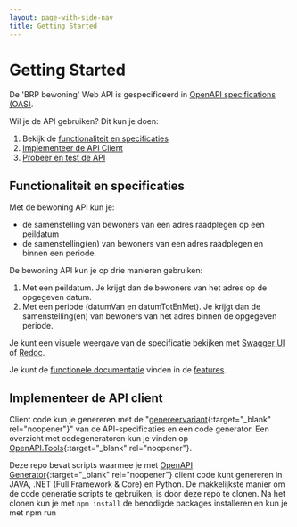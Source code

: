 ```yaml
---
layout: page-with-side-nav
title: Getting Started
---
```

# Getting Started

De 'BRP bewoning' Web API is gespecificeerd in [OpenAPI specifications (OAS)](https://swagger.io/specification/).

Wil je de API gebruiken? Dit kun je doen:

1. Bekijk de [functionaliteit en specificaties](#functionaliteit-en-specificaties)
2. [Implementeer de API Client](#implementeer-de-api-client)
3. [Probeer en test de API](#probeer-en-test-de-api)

## Functionaliteit en specificaties
Met de bewoning API kun je:
* de samenstelling van bewoners van een adres raadplegen op een peildatum 
* de samenstelling(en) van bewoners van een adres raadplegen en binnen een periode.

De bewoning API kun je op drie manieren gebruiken:
1. Met een peildatum. Je krijgt dan de bewoners van het adres op de opgegeven datum.
2. Met een periode (datumVan en datumTotEnMet). Je krijgt dan de samenstelling(en) van bewoners van het adres binnen de opgegeven periode.

Je kunt een visuele weergave van de specificatie bekijken met [Swagger UI](swagger-ui) of [Redoc](redoc).

Je kunt de [functionele documentatie](features) vinden in de [features](features).

## Implementeer de API client
Client code kun je genereren met de "[genereervariant](https://github.com/BRP-API/Haal-Centraal-BRP-bewoning/blob/master/specificatie/genereervariant/openapi.yaml){:target="_blank" rel="noopener"}" van de API-specificaties en een code generator. Een overzicht met codegeneratoren kun je vinden op [OpenAPI.Tools](https://openapi.tools/#sdk){:target="_blank" rel="noopener"}.

Deze repo bevat scripts waarmee je met [OpenAPI Generator](https://openapi-generator.tech/){:target="_blank" rel="noopener"} client code kunt genereren in JAVA, .NET (Full Framework & Core) en Python. De makkelijkste manier om de code generatie scripts te gebruiken, is door deze repo te clonen. Na het clonen kun je met `npm install` de benodigde packages installeren en kun je met npm run <script naam> één van de volgende scripts uitvoeren:
- oas:generate-java-client (voor JAVA client code)
- oas:generate-netcore-client (voor .NET Core client code)
- oas:generate-net-client (voor .NET Full Framework client code)
- oas:generate-python-client (voor Python client code)

Een lijst met andere ondersteunde generator opties kun je vinden in de [Generators List](https://openapi-generator.tech/docs/generators){:target="_blank" rel="noopener"} van OpenAPI Generator.

Note. De prerequisite van OpenAPI Generator is JAVA. Je moet een JAVA runtime installeren voordat je OpenAPI Generator kunt gebruiken
  
## Probeer en test de API
Volgt binnenkort


